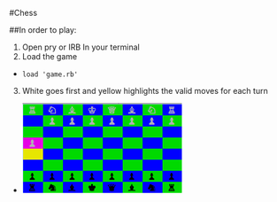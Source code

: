 #Chess

##In order to play:

1. Open pry or IRB In your terminal
2. Load the game  
  * ````load 'game.rb'````
3. White goes first and yellow highlights the valid moves for each turn
  * ![alt text][screenshot]
  
  
  
  
  [screenshot]: ./ScreenShot.png







